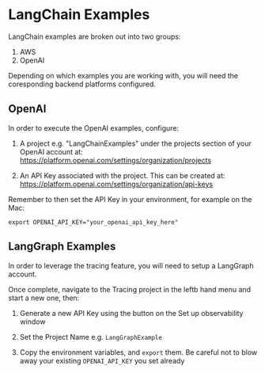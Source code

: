 # LangChain Examples

LangChain examples are broken out into two groups:

1. AWS 
2. OpenAI

Depending on which examples you are working with, you will need the coresponding backend 
platforms configured. 


## OpenAI

In order to execute the OpenAI examples, configure:

1. A project e.g. "LangChainExamples" under the projects section of your OpenAI account at: https://platform.openai.com/settings/organization/projects

2. An API Key associated with the project. This can be created at: https://platform.openai.com/settings/organization/api-keys

Remember to then set the API Key in your environment, for example on the Mac:

`export OPENAI_API_KEY="your_openai_api_key_here"`

## LangGraph Examples

In order to leverage the tracing feature, you will need to setup a LangGraph account.

Once complete, navigate to the Tracing project in the leftb hand menu and start a new one, then:

1. Generate a new API Key using the button on the Set up observability window

2. Set the Project Name e.g. `LangGraphExample`

3. Copy the environment variables, and `export` them. Be careful not to blow away your existing `OPENAI_API_KEY` you set already 

